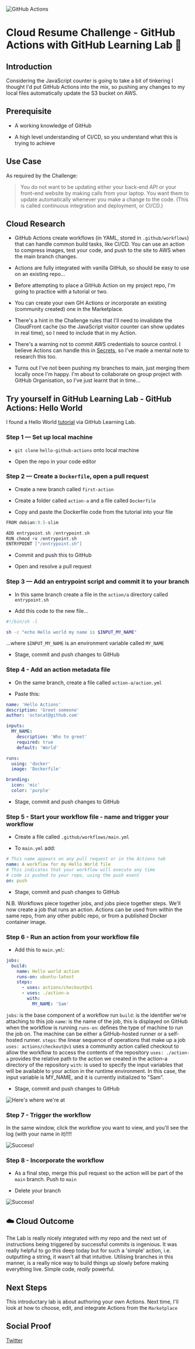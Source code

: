 ![GitHub Actions](/Journey/046/gh-actions.png)

# Cloud Resume Challenge - GitHub Actions with GitHub Learning Lab 🤖

## Introduction

Considering the JavaScript counter is going to take a bit of tinkering I thought I'd put GitHub Actions into the mix, so pushing any changes to my local files automatically update the S3 bucket on AWS.

## Prerequisite

- A working knowledge of GitHub

- A high level understanding of CI/CD, so you understand what this is trying to achieve

## Use Case

As required by the Challenge:

> You do not want to be updating either your back-end API or your front-end website by making calls from your laptop. You want them to update automatically whenever you make a change to the code. (This is called continuous integration and deployment, or CI/CD.)

## Cloud Research

- GitHub Actions create workflows (in YAML, stored in `.github/workflows`) that can handle common build tasks, like CI/CD. You can use an action to compress images, test your code, and push to the site to AWS when the main branch changes.

- Actions are fully integrated with vanilla GitHub, so should be easy to use on an existing repo...

- Before attempting to place a GitHub Action on my project repo, I'm going to practice with a tutorial or two.

- You can create your own GH Actions or incorporate an existing (community created) one in the Marketplace.

- There's a hint in the Challenge rules that I'll need to invalidate the CloudFront cache (so the JavaScript visitor counter can show updates in real time), so I need to include that in my Action.
- There's a warning not to commit AWS credentials to source control. I believe Actions can handle this in [Secrets](https://docs.github.com/en/free-pro-team@latest/actions/reference/encrypted-secrets), so I've made a mental note to research this too.

- Turns out I've not been pushing my branches to main, just merging them locally once I'm happy. I'm about to collaborate on group project with GitHub Organisation, so I've just learnt that in time...

## Try yourself in GitHub Learning Lab - GitHub Actions: Hello World

I found a Hello World [tutorial](https://lab.github.com/githubtraining/github-actions:-hello-world) via GitHub Learning Lab.

### Step 1 — Set up local machine

- `git clone` `hello-github-actions` onto local machine

- Open the repo in your code editor

### Step 2 — Create a `Dockerfile`, open a pull request

- Create a new branch called `first-action`

- Create a folder called `action-a` and a file called `Dockerfile`

- Copy and paste the Dockerfile code from the tutorial into your file

```go
FROM debian:9.5-slim

ADD entrypoint.sh /entrypoint.sh
RUN chmod +x /entrypoint.sh
ENTRYPOINT ["/entrypoint.sh"]
```

- Commit and push this to GitHub

- Open and resolve a pull request

### Step 3 — Add an entrypoint script and commit it to your branch

- In this same branch create a file in the `action/a` directory called `entrypoint.sh`

- Add this code to the new file...

```bash
#!/bin/sh -l

sh -c "echo Hello world my name is $INPUT_MY_NAME"

```

...where `$INPUT_MY_NAME` is an environment variable called `MY_NAME`

- Stage, commit and push changes to GitHub

### Step 4 - Add an action metadata file

- On the same branch, create a file called `action-a/action.yml`

- Paste this:

```yaml
name: 'Hello Actions'
description: 'Greet someone'
author: 'octocat@github.com'

inputs:
  MY_NAME:
    description: 'Who to greet'
    required: true
    default: 'World'

runs:
  using: 'docker'
  image: 'Dockerfile'

branding:
  icon: 'mic'
  color: 'purple'
```

- Stage, commit and push changes to GitHub

### Step 5 - Start your workflow file - name and trigger your workflow

- Create a file called `.github/workflows/main.yml`

- To `main.yml` add:

```yaml
# This name appears on any pull request or in the Actions tab
name: A workflow for my Hello World file
# This indicates that your workflow will execute any time
# code is pushed to your repo, using the push event
on: push
```

- Stage, commit and push changes to GitHub

N.B. Workflows piece together jobs, and jobs piece together steps. We'll now create a job that runs an action. Actions can be used from within the same repo, from any other public repo, or from a published Docker container image.

### Step 6 - Run an action from your workflow file

- Add this to `main.yml`:

```yaml
jobs:
  build:
    name: Hello world action
    runs-on: ubuntu-latest
    steps:
      - uses: actions/checkout@v1
      - uses: ./action-a
        with:
          MY_NAME: 'Sam'
```

`jobs`: is the base component of a workflow run
`build`: is the identifier we're attaching to this job
`name`: is the name of the job, this is displayed on GitHub when the workflow is running
`runs-on`: defines the type of machine to run the job on. The machine can be either a GitHub-hosted runner or a self-hosted runner.
`steps`: the linear sequence of operations that make up a job
`uses: actions/checkout@v1` uses a community action called checkout to allow the workflow to access the contents of the repository
`uses: ./action-a` provides the relative path to the action we created in the action-a directory of the repository
`with`: is used to specify the input variables that will be available to your action in the runtime environment. In this case, the input variable is MY_NAME, and it is currently initialized to "Sam".

- Stage, commit and push changes to GitHub

![Here's where we're at](/Journey/046/first-action.png)

### Step 7 - Trigger the workflow

In the same window, click the workflow you want to view, and you'll see the log (with your name in it)!!!!

![Success!](/Journey/046/success.png)

### Step 8 - Incorporate the workflow

- As a final step, merge this pull request so the action will be part of the `main` branch. Push to `main`

- Delete your branch

![Success!](/Journey/046/yay.png)

## ☁️ Cloud Outcome

The Lab is really nicely integrated with my repo and the next set of instructions being triggered by successful commits is ingenious. It was really helpful to go this deep today but for such a 'simple' action, i.e. outputting a string, it wasn't all that intuitive. Utilising branches in this manner, is a really nice way to build things up slowly before making everything live. Simple code, _really_ powerful.

## Next Steps

This introductary lab is about authoring your own Actions. Next time, I'll look at how to choose, edit, and integrate Actions from the `Marketplace`

## Social Proof

[Twitter](https://twitter.com/_notwaving/status/1337843178511196161?s=20)
